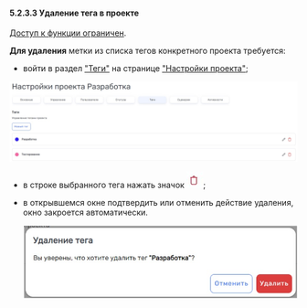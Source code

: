 #### 5.2.3.3 Удаление тега в проекте

[Доступ к функции ограничен](9_roles/9.2_access.md).  

**Для удаления** метки из списка тегов конкретного проекта требуется:  

- войти в раздел ["Теги"](5.2.3_tags.md) на странице ["Настройки проекта"](5_project/5.2_settings/5.2_settings.md);

![5.2.3-1](/imgs/5.2.3-1.jpg)

- в строке выбранного тега нажать значок ![удалить](/imgs/удалить.jpg);

- в открывшемся окне подтвердить или отменить действие удаления, окно закроется автоматически.

  ![5.2.3.3-1](/imgs/5.2.3.3-1.jpg)
